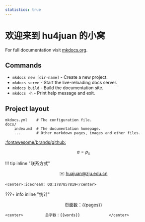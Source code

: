 ```yaml
---
statistics: true
---
```

# 欢迎来到 hu4juan 的小窝

For full documentation visit [mkdocs.org](https://www.mkdocs.org).

## Commands

* `mkdocs new [dir-name]` - Create a new project.
* `mkdocs serve` - Start the live-reloading docs server.
* `mkdocs build` - Build the documentation site.
* `mkdocs -h` - Print help message and exit.

## Project layout

    mkdocs.yml    # The configuration file.
    docs/
        index.md  # The documentation homepage.
        ...       # Other markdown pages, images and other files.
[:fontawesome/brands/github: ](https://github.com/hu4juan) 

$$
a=p_x
$$

!!! tip inline "联系方式"
    <center>:envelope: [huajuan@zju.edu.cn](huajuan@zju.edu.cn)</center>
    
    <center>:icecream: QQ:1787857819</center>

???+ info inline "统计"
    <center>          页面数：{{pages}}         </center>
    
    <center>          总字数：{{words}}             </center>